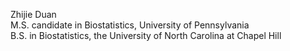 Zhijie Duan <br />
M.S. candidate in Biostatistics, University of Pennsylvania <br />
B.S. in Biostatistics, the University of North Carolina at Chapel Hill
